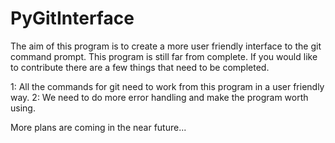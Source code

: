 # PyGitInterface
The aim of this program is to create a more user friendly interface to the git command prompt. This program is still far from complete. 
If you would like to contribute there are a few things that need to be completed.

1: All the commands for git need to work from this program in a user friendly way. 
2: We need to do more error handling and make the program worth using.

More plans are coming in the near future...
